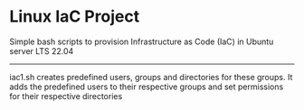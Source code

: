 # Linux IaC Project

Simple bash scripts to provision Infrastructure as Code (IaC) in Ubuntu server LTS 22.04

---

iac1.sh creates predefined users, groups and directories for these groups. It adds the predefined users to their respective groups and set permissions for their respective directories 
